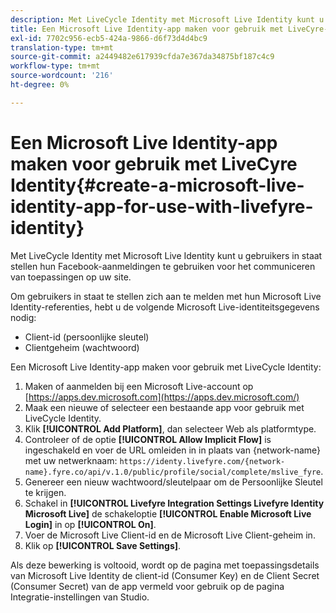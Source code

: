 ```yaml
---
description: Met LiveCycle Identity met Microsoft Live Identity kunt u gebruikers in staat stellen hun Facebook-aanmeldingen te gebruiken voor het communiceren van toepassingen op uw site.
title: Een Microsoft Live Identity-app maken voor gebruik met LiveCyre-identiteit
exl-id: 7702c956-ecb5-424a-9866-d6f73d4d4bc9
translation-type: tm+mt
source-git-commit: a2449482e617939cfda7e367da34875bf187c4c9
workflow-type: tm+mt
source-wordcount: '216'
ht-degree: 0%

---
```


# Een Microsoft Live Identity-app maken voor gebruik met LiveCyre Identity{#create-a-microsoft-live-identity-app-for-use-with-livefyre-identity}

Met LiveCycle Identity met Microsoft Live Identity kunt u gebruikers in staat stellen hun Facebook-aanmeldingen te gebruiken voor het communiceren van toepassingen op uw site.

Om gebruikers in staat te stellen zich aan te melden met hun Microsoft Live Identity-referenties, hebt u de volgende Microsoft Live-identiteitsgegevens nodig:

* Client-id (persoonlijke sleutel)
* Clientgeheim (wachtwoord)

Een Microsoft Live Identity-app maken voor gebruik met LiveCycle Identity:

1. Maken of aanmelden bij een Microsoft Live-account op [https://apps.dev.microsoft.com](https://apps.dev.microsoft.com/)
1. Maak een nieuwe of selecteer een bestaande app voor gebruik met LiveCycle Identity.
1. Klik **[!UICONTROL Add Platform]**, dan selecteer Web als platformtype.
1. Controleer of de optie **[!UICONTROL Allow Implicit Flow]** is ingeschakeld en voer de URL omleiden in in plaats van {network-name} met uw netwerknaam: `https://identy.livefyre.com/{network-name}.fyre.co/api/v.1.0/public/profile/social/complete/mslive_fyre`.
1. Genereer een nieuw wachtwoord/sleutelpaar om de Persoonlijke Sleutel te krijgen.
1. Schakel in **[!UICONTROL Livefyre Integration Settings Livefyre Identity Microsoft Live]** de schakeloptie **[!UICONTROL Enable Microsoft Live Login]** in op **[!UICONTROL On]**.
1. Voer de Microsoft Live Client-id en de Microsoft Live Client-geheim in.
1. Klik op **[!UICONTROL Save Settings]**.

Als deze bewerking is voltooid, wordt op de pagina met toepassingsdetails van Microsoft Live Identity de client-id (Consumer Key) en de Client Secret (Consumer Secret) van de app vermeld voor gebruik op de pagina Integratie-instellingen van Studio.
